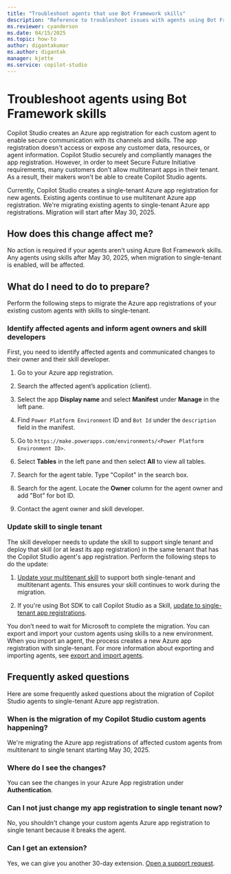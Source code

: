 ```yaml
---
title: "Troubleshoot agents that use Bot Framework skills"
description: "Reference to troubleshoot issues with agents using Bot Framework skills no longer working."
ms.reviewer: cyanderson
ms.date: 04/15/2025
ms.topic: how-to
author: digantakumar
ms.author: digantak
manager: kjette
ms.service: copilot-studio
---
```


# Troubleshoot agents using Bot Framework skills

Copilot Studio creates an Azure app registration for each custom agent to enable secure communication with its channels and skills. The app registration doesn't access or expose any customer data, resources, or agent information. Copilot Studio securely and compliantly manages the app registration. However, in order to meet Secure Future Initiative requirements, many customers don't allow multitenant apps in their tenant. As a result, their makers won't be able to create Copilot Studio agents.

Currently, Copilot Studio creates a single-tenant Azure app registration for new agents. Existing agents continue to use multitenant Azure app registration. We're migrating existing agents to single-tenant Azure app registrations. Migration will start after May 30, 2025.

## How does this change affect me?  

No action is required if your agents aren't using Azure Bot Framework skills. Any agents using skills after May 30, 2025, when migration to single-tenant is enabled, will be affected.  

## What do I need to do to prepare?  

Perform the following steps to migrate the Azure app registrations of your existing custom agents with skills to single-tenant.

### Identify affected agents and inform agent owners and skill developers

First, you need to identify affected agents and communicated changes to their owner and their skill developer.

1. Go to your Azure app registration.

1. Search the affected agent’s application (client).

1. Select the app **Display name** and select **Manifest** under **Manage** in the left pane.

1. Find `Power Platform Environment` ID and `Bot Id` under the `description` field in the manifest.

1. Go to `https://make.powerapps.com/environments/<Power Platform Environment ID>`.

1. Select **Tables** in the left pane and then select **All** to view all tables.

1. Search for the agent table. Type "Copilot" in the search box. 

1. Search for the agent. Locate the **Owner** column for the agent owner and add "Bot" for bot ID.

1. Contact the agent owner and skill developer.

### Update skill to single tenant

The skill developer needs to update the skill to support single tenant and deploy that skill (or at least its app registration) in the same tenant that has the Copilot Studio agent's app registration. Perform the following steps to do the update:

1. [Update your multitenant skill](/azure/bot-service/skill-pva-update-skill-single-tenant) to support both single-tenant and multitenant agents. This ensures your skill continues to work during the migration.

1. If you're using Bot SDK to call Copilot Studio as a Skill, [update to single-tenant app registrations](advanced-use-pva-as-a-skill.md#update-a-multitenant-bot-service-bot-to-a-single-tenant-bot).

You don’t need to wait for Microsoft to complete the migration. You can export and import your custom agents using skills to a new environment. When you import an agent, the process creates a new Azure app registration with single-tenant. For more information about exporting and importing agents, see [export and import agents](authoring-solutions-import-export.md).

## Frequently asked questions

Here are some frequently asked questions about the migration of Copilot Studio agents to single-tenant Azure app registration.

### When is the migration of my Copilot Studio custom agents happening?

We're migrating the Azure app registrations of affected custom agents from multitenant to single tenant starting May 30, 2025.

### Where do I see the changes?

You can see the changes in your Azure App registration under **Authentication**.  

### Can I not just change my app registration to single tenant now?

No, you shouldn't change your custom agents Azure app registration to single tenant because it breaks the agent.  

### Can I get an extension?

Yes, we can give you another 30-day extension. [Open a support request](/power-platform/admin/get-help-support).
